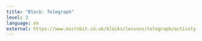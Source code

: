 ```yaml
---
title: "Block: Telegraph"
level: 3
language: en
external: https://www.microbit.co.uk/blocks/lessons/telegraph/activity
---
```

